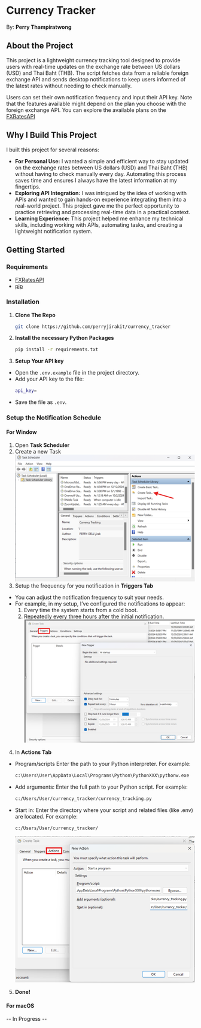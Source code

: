# Currency Tracker

By: **Perry Thampiratwong**

## About the Project

This project is a lightweight currency tracking tool designed to provide users with real-time updates on the exchange rate between US dollars (USD) and Thai Baht (THB). The script fetches data from a reliable foreign exchange API and sends desktop notifications to keep users informed of the latest rates without needing to check manually.

Users can set their own notification frequency and input their API key. Note that the features available might depend on the plan you choose with the foreign exchange API. You can explore the available plans on the [FXRatesAPI](https://fxratesapi.com/pricing)

## Why I Build This Project

I built this project for several reasons:

- **For Personal Use:**
  I wanted a simple and efficient way to stay updated on the exchange rates between US dollars (USD) and Thai Baht (THB) without having to check manually every day. Automating this process saves time and ensures I always have the latest information at my fingertips.
- **Exploring API Integration:**
  I was intrigued by the idea of working with APIs and wanted to gain hands-on experience integrating them into a real-world project. This project gave me the perfect opportunity to practice retrieving and processing real-time data in a practical context.
- **Learning Experience:**
  This project helped me enhance my technical skills, including working with APIs, automating tasks, and creating a lightweight notification system.

## Getting Started

### Requirements

- [FXRatesAPI](https://fxratesapi.com/)
- [pip](https://pypi.org/project/pip/)

### Installation

1. **Clone The Repo**
   ```sh
   git clone https://github.com/perryjirakit/currency_tracker
   ```

2. **Install the necessary Python Packages**
   ```sh
   pip install -r requirements.txt
   ```
3. **Setup Your API key**

- Open the `.env.example` file in the project directory.
- Add your API key to the file:
  ```sh
  api_key=
  ```
- Save the file as `.env`.

### Setup the Notification Schedule

#### For Window

1. Open **Task Scheduler**
2. Create a new Task
    ![Create Task](https://github.com/perryjirakit/currency_tracker/blob/main/Create%20Task.png?raw=true)
3. Setup the frequency for you notification in **Triggers Tab**
  - You can adjust the notification frequency to suit your needs.
  - For example, in my setup, I’ve configured the notifications to appear:
    1. Every time the system starts from a cold boot.
    2. Repeatedly every three hours after the initial notification.
    ![New Triggers](https://github.com/perryjirakit/currency_tracker/blob/main/New%20Triggers.png?raw=true)
4. In **Actions Tab** 
  - Program/scripts
    Enter the path to your Python interpreter. For example:
    ```sh
    c:\Users\User\AppData\Local\Programs\Python\PythonXXX\pythonw.exe
    ```
  - Add arguments:
    Enter the full path to your Python script. For example:
    ```sh
    c:/Users/User/currency_tracker/currency_tracking.py
    ```
  - Start in:
    Enter the directory where your script and related files (like .env) are located. For example:
    ```sh
    c:/Users/User/currency_tracker/
    ```
    ![New Action](https://github.com/perryjirakit/currency_tracker/blob/main/New%20Action.png?raw=true)
  5. **Done!**
#### For macOS

-- In Progress --
